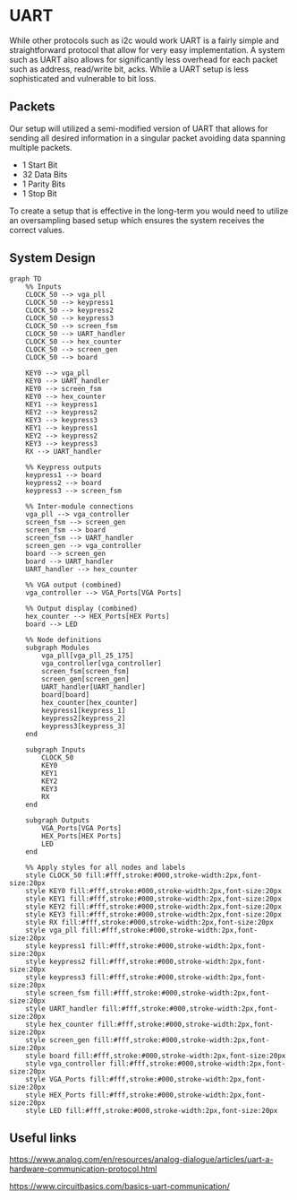 # UART

While other protocols such as i2c would work UART is a fairly simple and straightforward protocol that allow for very easy implementation. A system such as UART also allows for significantly less overhead for each packet such as address, read/write bit, acks. While a UART setup is less sophisticated and vulnerable to bit loss.

## Packets

Our setup will utilized a semi-modified version of UART that allows for sending all desired information in a singular packet avoiding data spanning multiple packets.

- 1 Start Bit
- 32 Data Bits
- 1 Parity Bits
- 1 Stop Bit

To create a setup that is effective in the long-term you would need to utilize an oversampling based setup which ensures the system receives the correct values.

## System Design

```mermaid
graph TD
    %% Inputs
    CLOCK_50 --> vga_pll
    CLOCK_50 --> keypress1
    CLOCK_50 --> keypress2
    CLOCK_50 --> keypress3
    CLOCK_50 --> screen_fsm
    CLOCK_50 --> UART_handler
    CLOCK_50 --> hex_counter
    CLOCK_50 --> screen_gen
    CLOCK_50 --> board

    KEY0 --> vga_pll
    KEY0 --> UART_handler
    KEY0 --> screen_fsm
    KEY0 --> hex_counter  
    KEY1 --> keypress1
    KEY2 --> keypress2
    KEY3 --> keypress3
    KEY1 --> keypress1
    KEY2 --> keypress2
    KEY3 --> keypress3
    RX --> UART_handler

    %% Keypress outputs
    keypress1 --> board
    keypress2 --> board
    keypress3 --> screen_fsm

    %% Inter-module connections
    vga_pll --> vga_controller
    screen_fsm --> screen_gen
    screen_fsm --> board
    screen_fsm --> UART_handler
    screen_gen --> vga_controller
    board --> screen_gen
    board --> UART_handler
    UART_handler --> hex_counter

    %% VGA output (combined)
    vga_controller --> VGA_Ports[VGA Ports]

    %% Output display (combined)
    hex_counter --> HEX_Ports[HEX Ports]
    board --> LED

    %% Node definitions
    subgraph Modules
        vga_pll[vga_pll_25_175]
        vga_controller[vga_controller]
        screen_fsm[screen_fsm]
        screen_gen[screen_gen]
        UART_handler[UART_handler]
        board[board]
        hex_counter[hex_counter]
        keypress1[keypress_1]
        keypress2[keypress_2]
        keypress3[keypress_3]
    end

    subgraph Inputs
        CLOCK_50
        KEY0
        KEY1
        KEY2
        KEY3
        RX
    end

    subgraph Outputs
        VGA_Ports[VGA Ports]
        HEX_Ports[HEX Ports]
        LED
    end

    %% Apply styles for all nodes and labels
    style CLOCK_50 fill:#fff,stroke:#000,stroke-width:2px,font-size:20px
    style KEY0 fill:#fff,stroke:#000,stroke-width:2px,font-size:20px
    style KEY1 fill:#fff,stroke:#000,stroke-width:2px,font-size:20px
    style KEY2 fill:#fff,stroke:#000,stroke-width:2px,font-size:20px
    style KEY3 fill:#fff,stroke:#000,stroke-width:2px,font-size:20px
    style RX fill:#fff,stroke:#000,stroke-width:2px,font-size:20px
    style vga_pll fill:#fff,stroke:#000,stroke-width:2px,font-size:20px
    style keypress1 fill:#fff,stroke:#000,stroke-width:2px,font-size:20px
    style keypress2 fill:#fff,stroke:#000,stroke-width:2px,font-size:20px
    style keypress3 fill:#fff,stroke:#000,stroke-width:2px,font-size:20px
    style screen_fsm fill:#fff,stroke:#000,stroke-width:2px,font-size:20px
    style UART_handler fill:#fff,stroke:#000,stroke-width:2px,font-size:20px
    style hex_counter fill:#fff,stroke:#000,stroke-width:2px,font-size:20px
    style screen_gen fill:#fff,stroke:#000,stroke-width:2px,font-size:20px
    style board fill:#fff,stroke:#000,stroke-width:2px,font-size:20px
    style vga_controller fill:#fff,stroke:#000,stroke-width:2px,font-size:20px
    style VGA_Ports fill:#fff,stroke:#000,stroke-width:2px,font-size:20px
    style HEX_Ports fill:#fff,stroke:#000,stroke-width:2px,font-size:20px
    style LED fill:#fff,stroke:#000,stroke-width:2px,font-size:20px

```

## Useful links

https://www.analog.com/en/resources/analog-dialogue/articles/uart-a-hardware-communication-protocol.html

https://www.circuitbasics.com/basics-uart-communication/
